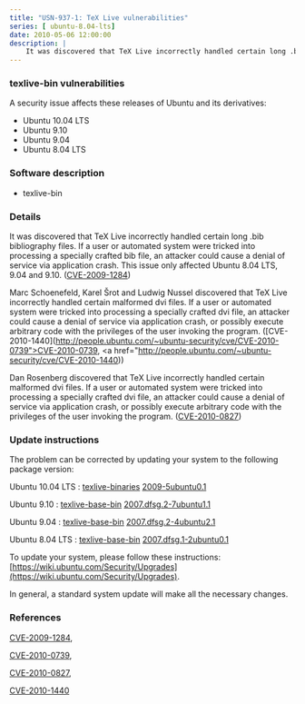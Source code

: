 ```yaml
---
title: "USN-937-1: TeX Live vulnerabilities"
series: [ ubuntu-8.04-lts]
date: 2010-05-06 12:00:00
description: |
    It was discovered that TeX Live incorrectly handled certain long .bib bibliography files. If a user or automated system were tricked into processing a specially crafted bib file, an attacker could cause a denial of service via application crash. This issue only affected Ubuntu 8.04 LTS, 9.04 and 9.10. ([CVE-2009-1284](http://people.ubuntu.com/~ubuntu-security/cve/CVE-2009-1284))
--- 
```

 
### texlive-bin vulnerabilities

A security issue affects these releases of Ubuntu and its derivatives:

* Ubuntu 10.04 LTS
* Ubuntu 9.10
* Ubuntu 9.04
* Ubuntu 8.04 LTS

### Software description

* texlive-bin 

### Details

It was discovered that TeX Live incorrectly handled certain long .bib bibliography files. If a user or automated system were tricked into processing a specially crafted bib file, an attacker could cause a denial of service via application crash. This issue only affected Ubuntu 8.04 LTS, 9.04 and 9.10. ([CVE-2009-1284](http://people.ubuntu.com/~ubuntu-security/cve/CVE-2009-1284))

Marc Schoenefeld, Karel Šrot and Ludwig Nussel discovered that TeX Live incorrectly handled certain malformed dvi files. If a user or automated system were tricked into processing a specially crafted dvi file, an attacker could cause a denial of service via application crash, or possibly execute arbitrary code with the privileges of the user invoking the program. ([CVE-2010-1440](http://people.ubuntu.com/~ubuntu-security/cve/CVE-2010-0739">CVE-2010-0739</a>, <a href="http://people.ubuntu.com/~ubuntu-security/cve/CVE-2010-1440))

Dan Rosenberg discovered that TeX Live incorrectly handled certain malformed dvi files. If a user or automated system were tricked into processing a specially crafted dvi file, an attacker could cause a denial of service via application crash, or possibly execute arbitrary code with the privileges of the user invoking the program. ([CVE-2010-0827](http://people.ubuntu.com/~ubuntu-security/cve/CVE-2010-0827)) 

### Update instructions

The problem can be corrected by updating your system to the following package version:

Ubuntu 10.04 LTS
 : [texlive-binaries](https://launchpad.net/ubuntu/+source/texlive-bin) <span> [2009-5ubuntu0.1](https://launchpad.net/ubuntu/+source/texlive-bin/2009-5ubuntu0.1) </span> 

Ubuntu 9.10
 : [texlive-base-bin](https://launchpad.net/ubuntu/+source/texlive-bin) <span> [2007.dfsg.2-7ubuntu1.1](https://launchpad.net/ubuntu/+source/texlive-bin/2007.dfsg.2-7ubuntu1.1) </span> 

Ubuntu 9.04
 : [texlive-base-bin](https://launchpad.net/ubuntu/+source/texlive-bin) <span> [2007.dfsg.2-4ubuntu2.1](https://launchpad.net/ubuntu/+source/texlive-bin/2007.dfsg.2-4ubuntu2.1) </span> 

Ubuntu 8.04 LTS
 : [texlive-base-bin](https://launchpad.net/ubuntu/+source/texlive-bin) <span> [2007.dfsg.1-2ubuntu0.1](https://launchpad.net/ubuntu/+source/texlive-bin/2007.dfsg.1-2ubuntu0.1) </span> 

To update your system, please follow these instructions: [https://wiki.ubuntu.com/Security/Upgrades](https://wiki.ubuntu.com/Security/Upgrades).

In general, a standard system update will make all the necessary changes. 

### References

 [CVE-2009-1284](http://people.ubuntu.com/~ubuntu-security/cve/CVE-2009-1284), 

 [CVE-2010-0739](http://people.ubuntu.com/~ubuntu-security/cve/CVE-2010-0739), 

 [CVE-2010-0827](http://people.ubuntu.com/~ubuntu-security/cve/CVE-2010-0827), 

 [CVE-2010-1440](http://people.ubuntu.com/~ubuntu-security/cve/CVE-2010-1440)
 

